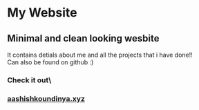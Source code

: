 # My Website

## Minimal and clean looking wesbite 

It contains detials about me and all the projects that i have done!!\
Can also be found on github :)

### **Check it out**\
### [aashishkoundinya.xyz](http://aashishkoundinya.xyz/)
